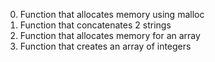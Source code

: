0. Function that allocates memory using malloc
1. Function that concatenates 2 strings
2. Function that allocates memory for an array
3. Function that creates an array of integers
